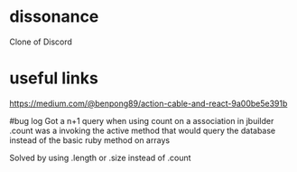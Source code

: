 # dissonance
Clone of Discord

# useful links
https://medium.com/@benpong89/action-cable-and-react-9a00be5e391b

#bug log
Got a n+1 query when using count on a association in jbuilder
.count was a invoking the active method that would query the database
instead of the basic ruby method on arrays

Solved by using .length or .size instead of .count